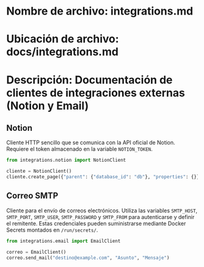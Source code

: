 # Nombre de archivo: integrations.md
# Ubicación de archivo: docs/integrations.md
# Descripción: Documentación de clientes de integraciones externas (Notion y Email)

## Notion

Cliente HTTP sencillo que se comunica con la API oficial de Notion.
Requiere el token almacenado en la variable `NOTION_TOKEN`.

```python
from integrations.notion import NotionClient

cliente = NotionClient()
cliente.create_page({"parent": {"database_id": "db"}, "properties": {}})
```

## Correo SMTP

Cliente para el envío de correos electrónicos.
Utiliza las variables `SMTP_HOST`, `SMTP_PORT`, `SMTP_USER`, `SMTP_PASSWORD`
y `SMTP_FROM` para autenticarse y definir el remitente. Estas credenciales
pueden suministrarse mediante Docker Secrets montados en `/run/secrets/`.

```python
from integrations.email import EmailClient

correo = EmailClient()
correo.send_mail("destino@example.com", "Asunto", "Mensaje")
```
